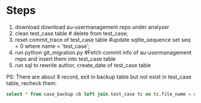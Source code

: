 # Steps

1. download download au-usermanagement repo under analyser
2. clean test_case table # delete from test_case;
3. reset commit_trace of test_case table #update sqlite_sequence set seq = 0 where name = 'test_case';
4. run python git_migration.py #Fetch commit info of au-usermanagement repo and insert them into test_case table
5. run sql to rewrite author, create_date of test_case table


PS: There are about 8 record, exit in backup table but not exist in test_case table, recheck them.
```sql
select * from case_backup cb left join test_case tc on tc.file_name = cb.file_name where tc.author is null;
```
